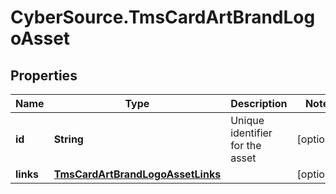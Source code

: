 # CyberSource.TmsCardArtBrandLogoAsset

## Properties
Name | Type | Description | Notes
------------ | ------------- | ------------- | -------------
**id** | **String** | Unique identifier for the asset  | [optional] 
**links** | [**TmsCardArtBrandLogoAssetLinks**](TmsCardArtBrandLogoAssetLinks.md) |  | [optional] 


